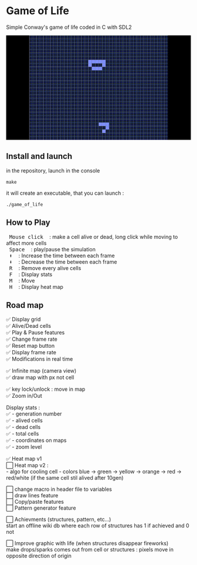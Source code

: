 # Game of Life

Simple Conway's game of life coded in C with SDL2

![til](./preview.gif)

## Install and launch

in the repository, launch in the console
```
make
```
it will create an executable, that you can launch :
```
./game_of_life
```

## How to Play

<kbd> ‎ Mouse click ‎ </kbd> : make a cell alive or dead, long click while moving to affect more cells <br>
<kbd> ‎ Space ‎ </kbd> : play/pause the simulation <br>
<kbd> ‎ ⬆ ‎ </kbd> : Increase the time between each frame <br>
<kbd> ‎ ⬇ ‎ </kbd> : Decrease the time between each frame <br>
<kbd> ‎ R ‎ </kbd> : Remove every alive cells <br>
<kbd> ‎ F ‎ </kbd> : Display stats <br>
<kbd> ‎ M ‎ </kbd> : Move <br>
<kbd> ‎ H ‎ </kbd> : Display heat map <br>

## Road map

✅ Display grid <br>
✅ Alive/Dead cells <br>
✅ Play & Pause features <br>
✅ Change frame rate <br>
✅ Reset map button <br>
✅ Display frame rate <br>
✅ Modifications in real time <br>

✅ Infinite map (camera view) <br>
✅ draw map with px not cell <br>

✅ key lock/unlock : move in map <br>
✅ Zoom in/Out <br>

Display stats :<br>
✅	- generation number <br>
✅	- alived cells <br>
✅	- dead cells <br>
✅	- total cells <br>
✅	- coordinates on maps <br>
✅	- zoom level <br>

✅ Heat map v1<br>
⬜ Heat map v2 :<br>
	- algo for cooling cell
	- colors blue -> green -> yellow -> orange -> red -> red/white (if the same cell stil alived after 10gen)

⬜ change macro in header file to variables<br>
⬜ draw lines feature <br>
⬜ Copy/paste features <br>
⬜ Pattern generator feature <br>

⬜ Achievments (structures, pattern, etc...) <br>
	start an offline wiki db where each row of structures has 1 if achieved and 0 not

⬜ Improve graphic with life (when structures disappear fireworks) <br>
	make drops/sparks comes out from cell or structures : pixels move in opposite direction of origin

